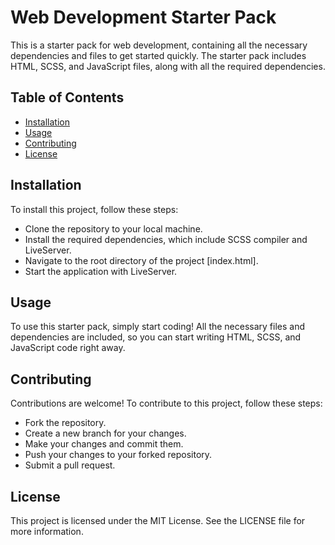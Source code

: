 # Web Development Starter Pack

This is a starter pack for web development, containing all the necessary dependencies and files to get started quickly. The starter pack includes HTML, SCSS, and JavaScript files, along with all the required dependencies.

## Table of Contents

- [Installation](#installation)
- [Usage](#usage)
- [Contributing](#contributing)
- [License](#license)

## Installation

To install this project, follow these steps:

  - Clone the repository to your local machine.
  - Install the required dependencies, which include SCSS compiler and LiveServer.
  - Navigate to the root directory of the project [index.html].
  - Start the application with LiveServer.

## Usage

To use this starter pack, simply start coding! All the necessary files and dependencies are included, so you can start writing HTML, SCSS, and JavaScript code right away.

## Contributing

Contributions are welcome! To contribute to this project, follow these steps:

 - Fork the repository.
 - Create a new branch for your changes.
 - Make your changes and commit them.
 - Push your changes to your forked repository.
 - Submit a pull request.

## License

This project is licensed under the MIT License. See the LICENSE file for more information.
